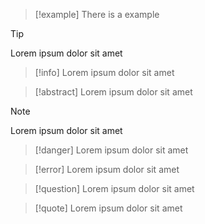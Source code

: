 > [!example] 
> There is a example

> [!tip]
> Lorem ipsum dolor sit amet

> [!info] 
> Lorem ipsum dolor sit amet


> [!abstract]
> Lorem ipsum dolor sit amet


> [!note]
> Lorem ipsum dolor sit amet

> [!danger] 
> Lorem ipsum dolor sit amet

> [!error] 
> Lorem ipsum dolor sit amet

> [!question] 
> Lorem ipsum dolor sit amet

> [!quote] 
> Lorem ipsum dolor sit amet
